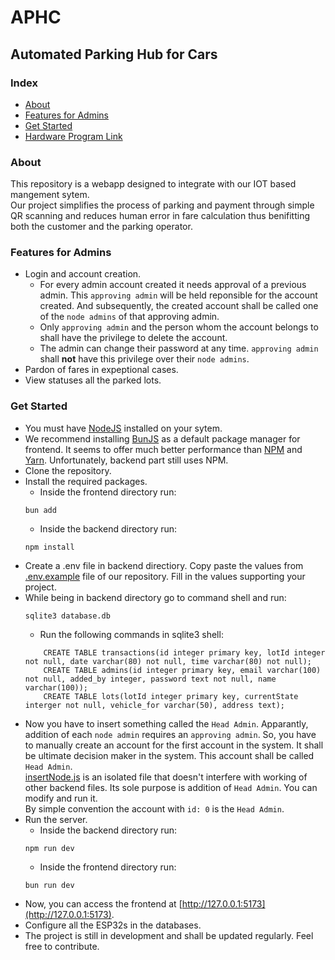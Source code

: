 # APHC
## Automated Parking Hub for Cars

### Index
- [About](#about)
- [Features for Admins](#features-for-admins)
- [Get Started](#get-started)
- [Hardware Program Link](https://github.com/)

### About
This repository is a webapp designed to integrate with our IOT based mangement sytem.  
Our project simplifies the process of parking and payment through simple QR scanning and reduces human error in fare calculation thus benifitting both the customer and the parking operator.

### Features for Admins
- Login and account creation.
    - For every admin account created it needs approval of a previous admin. This `approving admin` will be held reponsible for the account created. And subsequently, the created account shall be called one of the `node admins` of that approving admin.
    - Only `approving admin` and the person whom the account belongs to shall have the privilege to delete the account.
    - The admin can change their password at any time. `approving admin` shall __not__ have this privilege over their `node admins`.
- Pardon of fares in expeptional cases.
- View statuses all the parked lots.

### Get Started
- You must have [NodeJS](https://nodejs.org/en/download/) installed on your sytem.
- We recommend installing [BunJS](https://bun.sh/) as a default package manager for frontend. It seems to offer much better performance than [NPM](https://www.npmjs.com/) and [Yarn](https://yarnpkg.com/).
Unfortunately, backend part still uses NPM.
- Clone the repository.
- Install the required packages.
    - Inside the frontend directory run:
    ```
    bun add
    ```
    - Inside the backend directory run:
    ```
    npm install
    ```
- Create a .env file in backend directiory. Copy paste the values from [.env.example](/backend/.env.example) file of our repository. Fill in the values supporting your project.
- While being in backend directory go to command shell and run:
    ```
    sqlite3 database.db
    ```
    - Run the following commands in sqlite3 shell:
    ```
        CREATE TABLE transactions(id integer primary key, lotId integer not null, date varchar(80) not null, time varchar(80) not null);
        CREATE TABLE admins(id integer primary key, email varchar(100) not null, added_by integer, password text not null, name varchar(100));
        CREATE TABLE lots(lotId integer primary key, currentState interger not null, vehicle_for varchar(50), address text);
    ```
- Now you have to insert something called the `Head Admin`. Apparantly, addition of each `node admin` requires an `approving admin`. So, you have to manually create an account for the first account in the system. It shall be ultimate decision maker in the system. This account shall be called `Head Admin`.  
[insertNode.js](/backend/insertNode.js) is an isolated file that doesn't interfere with working of other backend files. Its sole purpose is addition of `Head Admin`. You can modify and run it.  
By simple convention the account with `id: 0` is the `Head Admin`.
- Run the server.
    - Inside the backend directory run:
    ```
    npm run dev
    ```
    - Inside the frontend directory run:
    ```
    bun run dev
    ```
- Now, you can access the frontend at [http://127.0.0.1:5173](http://127.0.0.1:5173).
- Configure all the ESP32s in the databases.
- The project is still in development and shall be updated regularly. Feel free to contribute.